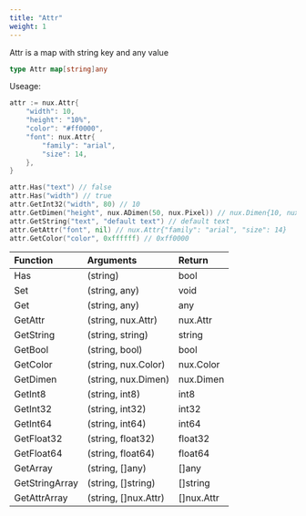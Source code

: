 ```yaml
---
title: "Attr"
weight: 1
---
```


Attr is a map with string key and any value
```go
type Attr map[string]any
```
Useage:
```go
attr := nux.Attr{
    "width": 10,
    "height": "10%",
    "color": "#ff0000",
    "font": nux.Attr{
        "family": "arial",
        "size": 14,
    },
}

attr.Has("text") // false
attr.Has("width") // true
attr.GetInt32("width", 80) // 10
attr.GetDimen("height", nux.ADimen(50, nux.Pixel)) // nux.Dimen{10, nux.Percent}
attr.GetString("text", "default text") // default text
attr.GetAttr("font", nil) // nux.Attr{"family": "arial", "size": 14}
attr.GetColor("color", 0xffffff) // 0xff0000
```

| Function          | Arguments                | Return      |
| :------------     |:--------------           |:--          |
| Has               | (string)                 | bool        |
| Set               | (string, any)            | void        |
| Get               | (string, any)            | any         |
| GetAttr           | (string, nux.Attr)       | nux.Attr    |
| GetString         | (string, string)         | string      |
| GetBool           | (string, bool)           | bool        |
| GetColor          | (string, nux.Color)      | nux.Color   |
| GetDimen          | (string, nux.Dimen)      | nux.Dimen   |
| GetInt8           | (string, int8)           | int8        |
| GetInt32          | (string, int32)          | int32       |
| GetInt64          | (string, int64)          | int64       |
| GetFloat32        | (string, float32)        | float32     |
| GetFloat64        | (string, float64)        | float64     |
| GetArray          | (string, []any)          | []any       |
| GetStringArray    | (string, []string)       | []string    |
| GetAttrArray      | (string, []nux.Attr)     | []nux.Attr  |